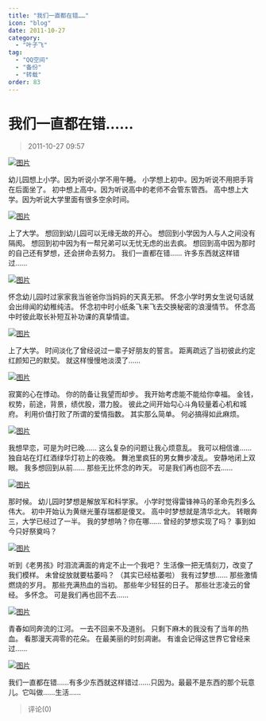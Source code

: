 ```yaml
---
title: "我们一直都在错……"
icon: "blog"
date: 2011-10-27
category:
  - "叶子飞"
tag:
  - "QQ空间"
  - "备份"
  - "转载"
order: 83
---
```

# 我们一直都在错……

> 2011-10-27 09:57

[![图片](https://pan.4a1801.life:11443/d/public/Qzone_wyf/Blogs/images/8CB323EB.webp)](https://pan.4a1801.life:11443/d/public/Qzone_wyf/Blogs/images/8CB323EB.webp)

幼儿园想上小学。因为听说小学不用午睡。
小学想上初中。因为听说不用把手背在后面坐了。
初中想上高中。因为听说高中的老师不会管东管西。
高中想上大学。因为听说大学里面有很多空余时间。

[![图片](https://pan.4a1801.life:11443/d/public/Qzone_wyf/Blogs/images/E6AEC5FA.webp)](https://pan.4a1801.life:11443/d/public/Qzone_wyf/Blogs/images/E6AEC5FA.webp)

上了大学。
想回到幼儿园可以无缘无故的开心。
想回到小学因为人与人之间没有隔阂。
想回到初中因为有一帮兄弟可以无忧无虑的出去疯。
想回到高中因为那时的自己还有梦想，还会拼命去努力。
我们一直都在错……
许多东西就这样错过……

[![图片](https://pan.4a1801.life:11443/d/public/Qzone_wyf/Blogs/images/91A501D7.webp)](https://pan.4a1801.life:11443/d/public/Qzone_wyf/Blogs/images/91A501D7.webp)

怀念幼儿园时过家家我当爸爸你当妈妈的天真无邪。
怀念小学时男女生说句话就会出绯闻的幼稚纯洁。
怀念初中时小纸条飞来飞去交换秘密的浪漫情节。
怀念高中时彼此取长补短互补功课的真挚情谊。

[![图片](https://pan.4a1801.life:11443/d/public/Qzone_wyf/Blogs/images/7B6701C2.gif)](https://pan.4a1801.life:11443/d/public/Qzone_wyf/Blogs/images/7B6701C2.gif)

上了大学。
时间淡化了曾经说过一辈子好朋友的誓言。
距离疏远了当初彼此约定红颜知己的默契。
就这样慢慢地淡漠了……

[![图片](https://pan.4a1801.life:11443/d/public/Qzone_wyf/Blogs/images/E89415A5.webp)](https://pan.4a1801.life:11443/d/public/Qzone_wyf/Blogs/images/E89415A5.webp)

寂寞的心在悸动。
你的防备让我望而却步。
我开始考虑能不能给你幸福。
金钱，权势，前途，背景，绩优股，潜力股。
彼此之间开始勾心斗角较量着心机和城府。
利用价值打败了所谓的爱情指数。
其实那么简单。
何必搞得如此麻烦。

[![图片](https://pan.4a1801.life:11443/d/public/Qzone_wyf/Blogs/images/A216AF18.webp)](https://pan.4a1801.life:11443/d/public/Qzone_wyf/Blogs/images/A216AF18.webp)

我想早恋，可是为时已晚……
这么复杂的问题让我心烦意乱。
我可以相信谁……
独自站在灯红酒绿华灯初上的夜晚。
舞池里疯狂的男女舞步凌乱。
安静地闭上双眼。
我多想回到从前……
那些无比怀念的昨天。
可是我们再也回不去……

[![图片](https://pan.4a1801.life:11443/d/public/Qzone_wyf/Blogs/images/70C35BA6.webp)](https://pan.4a1801.life:11443/d/public/Qzone_wyf/Blogs/images/70C35BA6.webp)

那时候。
幼儿园时梦想是解放军和科学家。
小学时觉得雷锋神马的革命先烈多么伟大。
初中开始认为黄继光董存瑞都是傻叉。
高中时梦想就是清华北大。
转眼奔三，大学已经过了一半。
我的梦想呐？你在哪……
曾经的梦想实现了吗？
事到如今只好祭奠吗？

[![图片](https://pan.4a1801.life:11443/d/public/Qzone_wyf/Blogs/images/31FF9D7F.webp)](https://pan.4a1801.life:11443/d/public/Qzone_wyf/Blogs/images/31FF9D7F.webp)

听到《老男孩》时泪流满面的肯定不止一个我吧？
生活像一把无情刻刀，改变了我们模样。
未曾绽放就要枯萎吗？
（其实已经枯萎啦）
我有过梦想……
那些激情燃烧的岁月。
那些充满热血的当初。
那些年少轻狂的日子。
那些壮志凌云的曾经。
多怀念。
可是我们再也回不去……

[![图片](https://pan.4a1801.life:11443/d/public/Qzone_wyf/Blogs/images/22465BCA.webp)](https://pan.4a1801.life:11443/d/public/Qzone_wyf/Blogs/images/22465BCA.webp)

青春如同奔流的江河。
一去不回来不及道别。
只剩下麻木的我没有了当年的热血。
看那漫天凋零的花朵。
在最美丽的时刻凋谢。
有谁会记得这世界它曾经来过……

[![图片](https://pan.4a1801.life:11443/d/public/Qzone_wyf/Blogs/images/36E0B053.webp)](https://pan.4a1801.life:11443/d/public/Qzone_wyf/Blogs/images/36E0B053.webp)

我们一直都在错……有多少东西就这样错过……只因为。最最不是东西的那个玩意儿。它叫做……生活......

> 评论(0)
